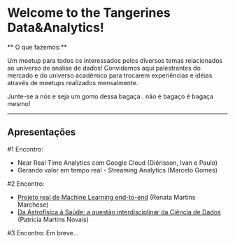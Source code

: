 # Welcome to the Tangerines Data&Analytics!

** O que fazemos:**

Um meetup para todos os interessados pelos diversos temas relacionados ao universo de analise de dados! Convidamos aqui palestrantes do mercado e do universo acadêmico para trocarem experiências e idéias através de meetups realizados mensalmente.

Junte-se a nós e seja um gomo dessa bagaça.. não é bagaço é bagaça mesmo!

-----------------------------------
## **Apresentações**
#1 Encontro:
* Near Real Time Analytics com Google Cloud (Diérisson, Ivan e Paulo)
* Gerando valor em tempo real - Streaming Analytics (Marcelo Gomes) 

#2 Encontro:
* [Projeto real de Machine Learning end-to-end](https://github.com/pnovais/Data_Tangerines/blob/master/Apresenta%C3%A7%C3%B5es/Projeto%20de%20Machine%20Learning%20do%20zero.ppsx) (Renata Martins Marchese)
* [Da Astrofísica à Saúde: a questão interdisciplinar da Ciência de Dados](https://github.com/pnovais/Data_Tangerines/blob/master/Apresenta%C3%A7%C3%B5es/%232_Tangerines.pptx) (Patricia Martins Novais)

#3 Encontro:
Em breve...
